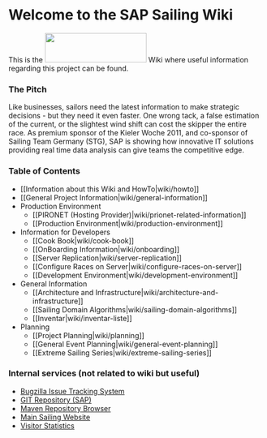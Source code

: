 # Welcome to the SAP Sailing Wiki

This is the <img src="http://analysis.sapsailing.com/themes/logo.png" height="58" width="200" /> Wiki where useful information regarding this project can be found.

### The Pitch

Like businesses, sailors need the latest information to make strategic decisions - but they need it even faster. One wrong tack, a false estimation of the current, or the slightest wind shift can cost the skipper the entire race. As premium sponsor of the Kieler Woche 2011, and co-sponsor of Sailing Team Germany (STG), SAP is showing how innovative IT solutions providing real time data analysis can give teams the competitive edge.

### Table of Contents

* [[Information about this Wiki and HowTo|wiki/howto]]
* [[General Project Information|wiki/general-information]]
* Production Environment
  * [[PIRONET (Hosting Provider)|wiki/prionet-related-information]]
  * [[Production Environment|wiki/production-environment]]
* Information for Developers
  * [[Cook Book|wiki/cook-book]]
  * [[OnBoarding Information|wiki/onboarding]]
  * [[Server Replication|wiki/server-replication]]
  * [[Configure Races on Server|wiki/configure-races-on-server]]
  * [[Development Environment|wiki/development-environment]]
* General Information
  * [[Architecture and Infrastructure|wiki/architecture-and-infrastructure]]
  * [[Sailing Domain Algorithms|wiki/sailing-domain-algorithms]]
  * [[Inventar|wiki/inventar-liste]]
* Planning
  * [[Project Planning|wiki/planning]]
  * [[General Event Planning|wiki/general-event-planning]]
  * [[Extreme Sailing Series|wiki/extreme-sailing-series]]

### Internal services (not related to wiki but useful)

* [Bugzilla Issue Tracking System](http://bugzilla.sapsailing.com/bugzilla/)
* [GIT Repository (SAP)](ssh://git.wdf.sap.corp:29418/SAPSail/sapsailingcapture.git)
* [Maven Repository Browser](http://maven.sapsailing.com/maven/)
* [Main Sailing Website](http://www.sapsailing.com)
* [Visitor Statistics](http://analysis.sapsailing.com/)
